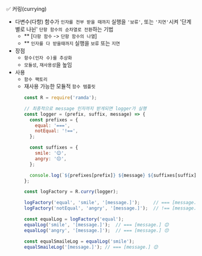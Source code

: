 ✅ 커링(currying)

* 다변수(다항) 함수가 `인자를 전부 받을 때까지` 실행을 `'보류'`, 또는 `'지연'`시켜 '단계별로 나뉜' `단항 함수의 순차열로 전환`하는 기법
  * ** [`다항 함수` -> `단항 함수의 나열`]
  * ** `인자를 다 받을때까지` 실행을 `보류` 또는 `지연`
* 장점
  * `항수(인자 수)를 추상화`
  * `모듈성`, `재사용성`을 높임
* 사용
  * `함수 팩토리`
  * 재사용 가능한 모듈적 `함수 템플릿`
    ```js
    const R = require('ramda');

    // 최종적으로 message 인자까지 받게되면 logger가 실행
    const logger = (prefix, suffix, message) => {
      const prefixes = {
        equal: '===',
        notEqual: '!==',
      };

      const suffixes = {
        smile: '😊',
        angry: '😔',
      };

      console.log(`${prefixes[prefix]} ${message} ${suffixes[suffix]}`);
    };

    const logFactory = R.curry(logger);

    logFactory('equal', 'smile', '[message.]');     // === [message.] 😊
    logFactory('notEqual', 'angry', '[message.]');  // !== [message.] 😔

    const equalLog = logFactory('equal');
    equalLog('smile', '[message.]');  // === [message.] 😊
    equalLog('angry', '[message.]');  // === [message.] 😔

    const equalSmaileLog = equalLog('smile');
    equalSmaileLog('[message.]'); // === [message.] 😊
    ```